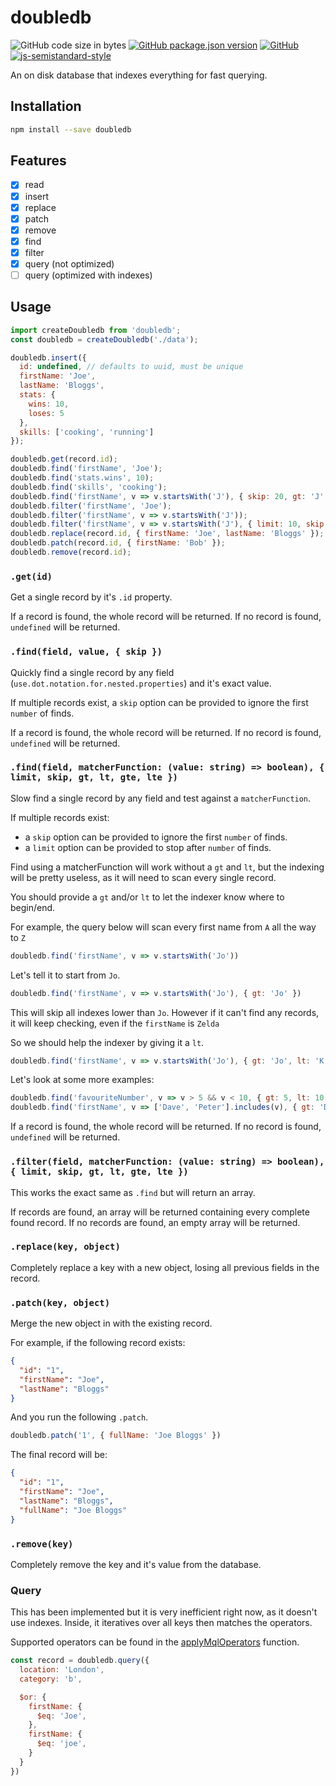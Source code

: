 # doubledb
![GitHub code size in bytes](https://img.shields.io/github/languages/code-size/markwylde/doubledb?style=flat-square)
[![GitHub package.json version](https://img.shields.io/github/package-json/v/markwylde/doubledb?style=flat-square)](https://github.com/markwylde/doubledb/blob/master/package.json)
[![GitHub](https://img.shields.io/github/license/markwylde/doubledb?style=flat-square)](https://github.com/markwylde/doubledb/blob/master/LICENSE)
[![js-semistandard-style](https://img.shields.io/badge/code%20style-semistandard-brightgreen.svg?style=flat-square)](https://github.com/standard/semistandard)

An on disk database that indexes everything for fast querying.

## Installation
```bash
npm install --save doubledb
```

## Features
- [x]  read
- [x]  insert
- [x]  replace
- [x]  patch
- [x]  remove
- [x]  find
- [x]  filter
- [x]  query (not optimized)
- [ ]  query (optimized with indexes)

## Usage
```javascript
import createDoubledb from 'doubledb';
const doubledb = createDoubledb('./data');

doubledb.insert({
  id: undefined, // defaults to uuid, must be unique
  firstName: 'Joe',
  lastName: 'Bloggs',
  stats: {
    wins: 10,
    loses: 5
  },
  skills: ['cooking', 'running']
});

doubledb.get(record.id);
doubledb.find('firstName', 'Joe');
doubledb.find('stats.wins', 10);
doubledb.find('skills', 'cooking');
doubledb.find('firstName', v => v.startsWith('J'), { skip: 20, gt: 'J', lt: 'K' });
doubledb.filter('firstName', 'Joe');
doubledb.filter('firstName', v => v.startsWith('J'));
doubledb.filter('firstName', v => v.startsWith('J'), { limit: 10, skip: 20, gt: 'J', lt: 'K' });
doubledb.replace(record.id, { firstName: 'Joe', lastName: 'Bloggs' });
doubledb.patch(record.id, { firstName: 'Bob' });
doubledb.remove(record.id);
```

### `.get(id)`
Get a single record by it's `.id` property.

If a record is found, the whole record will be returned.
If no record is found, `undefined` will be returned.

### `.find(field, value, { skip })`
Quickly find a single record by any field (`use.dot.notation.for.nested.properties`) and it's exact value.

If multiple records exist, a `skip` option can be provided to ignore the first `number` of finds.

If a record is found, the whole record will be returned.
If no record is found, `undefined` will be returned.

### `.find(field, matcherFunction: (value: string) => boolean), { limit, skip, gt, lt, gte, lte })`
Slow find a single record by any field and test against a `matcherFunction`.

If multiple records exist:
- a `skip` option can be provided to ignore the first `number` of finds.
- a `limit` option can be provided to stop after `number` of finds.

Find using a matcherFunction will work without a `gt` and `lt`, but the indexing will be pretty useless, as it will need to scan every single record.

You should provide a `gt` and/or `lt` to let the indexer know where to begin/end.

For example, the query below will scan every first name from `A` all the way to `Z`

```javascript
doubledb.find('firstName', v => v.startsWith('Jo'))
```

Let's tell it to start from `Jo`.

```javascript
doubledb.find('firstName', v => v.startsWith('Jo'), { gt: 'Jo' })
```

This will skip all indexes lower than `Jo`. However if it can't find any records, it will keep checking, even if the `firstName` is `Zelda`

So we should help the indexer by giving it a `lt`.

```javascript
doubledb.find('firstName', v => v.startsWith('Jo'), { gt: 'Jo', lt: 'K' })
```

Let's look at some more examples:

```javascript
doubledb.find('favouriteNumber', v => v > 5 && v < 10, { gt: 5, lt: 10 })
doubledb.find('firstName', v => ['Dave', 'Peter'].includes(v), { gt: 'Dave', lte: 'Peter' })
```

If a record is found, the whole record will be returned.
If no record is found, `undefined` will be returned.

### `.filter(field, matcherFunction: (value: string) => boolean), { limit, skip, gt, lt, gte, lte })`
This works the exact same as `.find` but will return an array.

If records are found, an array will be returned containing every complete found record.
If no records are found, an empty array will be returned.

### `.replace(key, object)`
Completely replace a key with a new object, losing all previous fields in the record.

### `.patch(key, object)`
Merge the new object in with the existing record.

For example, if the following record exists:

```json
{
  "id": "1",
  "firstName": "Joe",
  "lastName": "Bloggs"
}
```

And you run the following `.patch`.

```javascript
doubledb.patch('1', { fullName: 'Joe Bloggs' })
```

The final record will be:

```json
{
  "id": "1",
  "firstName": "Joe",
  "lastName": "Bloggs",
  "fullName": "Joe Bloggs"
}
```

### `.remove(key)`
Completely remove the key and it's value from the database.

### Query
This has been implemented but it is very inefficient right now, as it doesn't use indexes. Inside, it iteratives over all keys then matches the operators.

Supported operators can be found in the [applyMqlOperators](index.js:302) function.

```javascript
const record = doubledb.query({
  location: 'London',
  category: 'b',

  $or: {
    firstName: {
      $eq: 'Joe',
    },
    firstName: {
      $eq: 'joe',
    }
  }
})
```